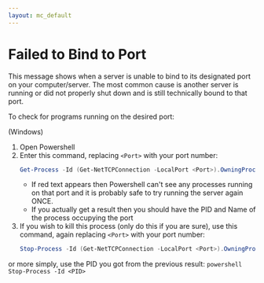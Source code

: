 ```yaml
---
layout: mc_default
---
```

# Failed to Bind to Port

This message shows when a server is unable to bind to its designated port on your computer/server.
The most common cause is another server is running or did not properly shut down and is still technically bound to that port.

To check for programs running on the desired port:

(Windows)

1. Open Powershell
2. Enter this command, replacing `<Port>` with your port number:
    ```powershell
    Get-Process -Id (Get-NetTCPConnection -LocalPort <Port>).OwningProcess
    ```
    * If red text appears then Powershell can't see any processes running on that port and it is probably safe to try running the server again ONCE.
    * If you actually get a result then you should have the PID and Name of the process occupying the port
3. If you wish to kill this process (only do this if you are sure), use this command, again replacing `<Port>` with your port number:
    ```powershell
    Stop-Process -Id (Get-NetTCPConnection -LocalPort <Port>).OwningProcess
    ```
or more simply, use the PID you got from the previous result:
    ```powershell
    Stop-Process -Id <PID>
    ```